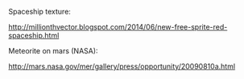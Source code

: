 Spaceship texture:

http://millionthvector.blogspot.com/2014/06/new-free-sprite-red-spaceship.html

Meteorite on mars (NASA):

http://mars.nasa.gov/mer/gallery/press/opportunity/20090810a.html